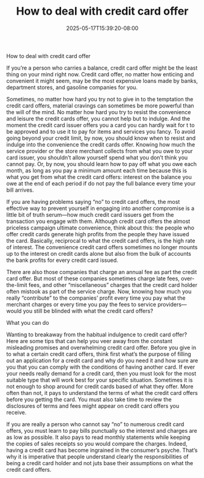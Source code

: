 ﻿---
title: "How to deal with credit card offer"
date: 2025-05-17T15:39:20-08:00
description: "Credit Card Tips for Web Success"
featured_image: "/images/Credit Card.jpg"
tags: ["Credit Card"]
---

How to deal with credit card offer

If you’re a person who carries a balance, credit card offer might be the least thing on your mind right now. Credit card offer, no matter how enticing and convenient it might seem, may be the most expensive loans made by banks, department stores, and gasoline companies for you.

Sometimes, no matter how hard you try not to give in to the temptation the credit card offers, material cravings can sometimes be more powerful than the will of the mind. No matter how hard you try to resist the convenience and leisure the credit cards offer, you cannot help but to indulge. And the moment the credit card issuer offers you a card you can hardly wait for t to be approved and to use it to pay for items and services you fancy. 
To avoid going beyond your credit limit, by now, you should know when to resist and indulge into the convenience the credit cards offer. Knowing how much the service provider or the store merchant collects from what you owe to your card issuer, you shouldn’t allow yourself spend what you don’t think you cannot pay. Or, by now, you should learn how to pay off what you owe each month, as long as you pay a minimum amount each time because this is what you get from what the credit card offers: interest on the balance you owe at the end of each period if do not pay the full balance every time your bill arrives. 

If you are having problems saying “no” to credit card offers, the most effective way to prevent yourself in engaging into another compromise is a little bit of truth serum—how much credit card issuers get from the transaction you engage with them. Although credit card offers the almost priceless campaign ultimate convenience, think about this: the people who offer credit cards generate high profits from the people they have issued the card. Basically, reciprocal to what the credit card offers, is the high rate of interest. The convenience credit card offers sometimes no longer mounts up to the interest on credit cards alone but also from the bulk of accounts the bank profits for every credit card issued. 

There are also those companies that charge an annual fee as part the credit card offer. But most of these companies sometimes charge late fees, over-the-limit fees, and other “miscellaneous” charges that the credit card holder often mistook as part of the service charge. Now, knowing how much you really “contribute” to the companies’ profit every time you pay what the merchant charges or every time you pay the fees to service providers—would you still be blinded with what the credit card offers? 

What you can do

Wanting to breakaway from the habitual indulgence to credit card offer? Here are some tips that can help you veer away from the constant misleading promises and overwhelming credit card offer. Before you give in to what a certain credit card offers, think first what’s the purpose of filling out an application for a credit card and why do you need it and how sure are you that you can comply with the conditions of having another card. If ever your needs really demand for a credit card, then you must look for the most suitable type that will work best for your specific situation. Sometimes it is not enough to shop around for credit cards based of what they offer. More often than not, it pays to understand the terms of what the credit card offers before you getting the card. You must also take time to review the disclosures of terms and fees might appear on credit card offers you receive. 

If you are really a person who cannot say “no” to numerous credit card offers, you must learn to pay bills punctually so the interest and charges are as low as possible. It also pays to read monthly statements while keeping the copies of sales receipts so you would compare the charges. 
Indeed, having a credit card has become ingrained in the consumer’s psyche. That’s why it is imperative that people understand clearly the responsibilities of being a credit card holder and not juts base their assumptions on what the credit card offers. 




